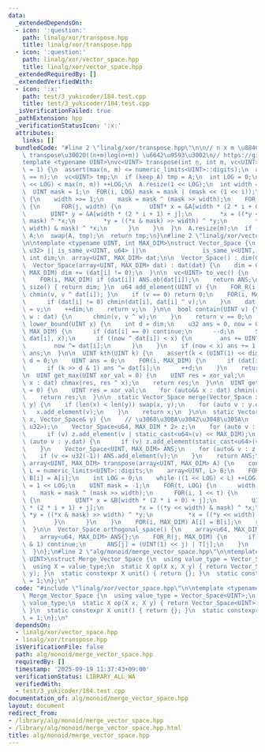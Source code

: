 ```yaml
---
data:
  _extendedDependsOn:
  - icon: ':question:'
    path: linalg/xor/transpose.hpp
    title: linalg/xor/transpose.hpp
  - icon: ':question:'
    path: linalg/xor/vector_space.hpp
    title: linalg/xor/vector_space.hpp
  _extendedRequiredBy: []
  _extendedVerifiedWith:
  - icon: ':x:'
    path: test/3_yukicoder/184.test.cpp
    title: test/3_yukicoder/184.test.cpp
  _isVerificationFailed: true
  _pathExtension: hpp
  _verificationStatusIcon: ':x:'
  attributes:
    links: []
  bundledCode: "#line 2 \"linalg/xor/transpose.hpp\"\n\n// n x m \u884C\u5217\u306E\
    \ transpose\u3002O((n+m)log(n+m)) \u6642\u9593\u3002\n// https://github.com/dsnet/matrix-transpose\n\
    template <typename UINT>\nvc<UINT> transpose(int n, int m, vc<UINT>& A, bool keep_A\
    \ = 1) {\n  assert(max(n, m) <= numeric_limits<UINT>::digits);\n  assert(len(A)\
    \ == n);\n  vc<UINT> tmp;\n  if (keep_A) tmp = A;\n  int LOG = 0;\n  while ((1\
    \ << LOG) < max(n, m)) ++LOG;\n  A.resize(1 << LOG);\n  int width = 1 << LOG;\n\
    \  UINT mask = 1;\n  FOR(i, LOG) mask = mask | (mask << (1 << i));\n  FOR(t, LOG)\
    \ {\n    width >>= 1;\n    mask = mask ^ (mask >> width);\n    FOR(i, 1 << t)\
    \ {\n      FOR(j, width) {\n        UINT* x = &A[width * (2 * i + 0) + j];\n \
    \       UINT* y = &A[width * (2 * i + 1) + j];\n        *x = ((*y << width) &\
    \ mask) ^ *x;\n        *y = ((*x & mask) >> width) ^ *y;\n        *x = ((*y <<\
    \ width) & mask) ^ *x;\n      }\n    }\n  }\n  A.resize(m);\n  if (!keep_A) return\
    \ A;\n  swap(A, tmp);\n  return tmp;\n}\n#line 2 \"linalg/xor/vector_space.hpp\"\
    \n\ntemplate <typename UINT, int MAX_DIM>\nstruct Vector_Space {\n  static_assert(is_same_v<UINT,\
    \ u32> || is_same_v<UINT, u64> ||\n                is_same_v<UINT, u128>);\n \
    \ int dim;\n  array<UINT, MAX_DIM> dat;\n\n  Vector_Space() : dim(0), dat{} {}\n\
    \  Vector_Space(array<UINT, MAX_DIM> dat) : dat(dat) {\n    dim = 0;\n    FOR(i,\
    \ MAX_DIM) dim += (dat[i] != 0);\n  }\n\n  vc<UINT> to_vec() {\n    vc<UINT> ANS;\n\
    \    FOR(i, MAX_DIM) if (dat[i]) ANS.eb(dat[i]);\n    return ANS;\n  }\n\n  int\
    \ size() { return dim; }\n  u64 add_element(UINT v) {\n    FOR_R(i, MAX_DIM) {\
    \ chmin(v, v ^ dat[i]); }\n    if (v == 0) return 0;\n    FOR(i, MAX_DIM) {\n\
    \      if (dat[i] != 0) chmin(dat[i], dat[i] ^ v);\n    }\n    dat[topbit(v)]\
    \ = v;\n    ++dim;\n    return v;\n  }\n\n  bool contain(UINT v) {\n    for (UINT\
    \ w : dat) {\n      chmin(v, v ^ w);\n    }\n    return v == 0;\n  }\n\n  UINT\
    \ lower_bound(UINT x) {\n    int d = dim;\n    u32 ans = 0, now = 0;\n    FOR_R(i,\
    \ MAX_DIM) {\n      if (dat[i] == 0) continue;\n      --d;\n      SHOW(now, ans,\
    \ dat[i], x);\n      if ((now ^ dat[i]) < x) {\n        ans += UINT(1) << d;\n\
    \        now ^= dat[i];\n      }\n    }\n    if (now < x) ans += 1;\n    return\
    \ ans;\n  }\n\n  UINT kth(UINT k) {\n    assert(k < (UINT(1) << dim));\n    int\
    \ d = 0;\n    UINT ans = 0;\n    FOR(i, MAX_DIM) {\n      if (dat[i] == 0) continue;\n\
    \      if (k >> d & 1) ans ^= dat[i];\n      ++d;\n    }\n    return ans;\n  }\n\
    \n  UINT get_max(UINT xor_val = 0) {\n    UINT res = xor_val;\n    for (auto&&\
    \ x : dat) chmax(res, res ^ x);\n    return res;\n  }\n\n  UINT get_min(UINT xor_val\
    \ = 0) {\n    UINT res = xor_val;\n    for (auto&& x : dat) chmin(res, res ^ x);\n\
    \    return res;\n  }\n\n  static Vector_Space merge(Vector_Space x, Vector_Space\
    \ y) {\n    if (len(x) < len(y)) swap(x, y);\n    for (auto v : y.dat) {\n   \
    \   x.add_element(v);\n    }\n    return x;\n  }\n\n  static Vector_Space intersection(Vector_Space&\
    \ x, Vector_Space& y) {\n    // \u3068\u308A\u3042\u3048\u305A\n    static_assert(is_same_v<UINT,\
    \ u32>);\n    Vector_Space<u64, MAX_DIM * 2> z;\n    for (auto v : x.dat) {\n\
    \      if (v) z.add_element(v | static_cast<u64>(v) << MAX_DIM);\n    }\n    for\
    \ (auto v : y.dat) {\n      if (v) z.add_element(static_cast<u64>(v) << MAX_DIM);\n\
    \    }\n    Vector_Space<UINT, MAX_DIM> ANS;\n    for (auto& v : z.dat) {\n  \
    \    if (v <= u32(-1)) ANS.add_element(v);\n    }\n    return ANS;\n  }\n\n  static\
    \ array<UINT, MAX_DIM> transpose(array<UINT, MAX_DIM> A) {\n    constexpr int\
    \ L = numeric_limits<UINT>::digits;\n    array<UINT, L> B;\n    FOR(i, MAX_DIM)\
    \ B[i] = A[i];\n    int LOG = 0;\n    while ((1 << LOG) < L) ++LOG;\n    int width\
    \ = 1 << LOG;\n    UINT mask = -1;\n    FOR(t, LOG) {\n      width >>= 1;\n  \
    \    mask = mask ^ (mask >> width);\n      FOR(i, 1 << t) {\n        FOR(j, width)\
    \ {\n          UINT* x = &B[width * (2 * i + 0) + j];\n          UINT* y = &B[width\
    \ * (2 * i + 1) + j];\n          *x = ((*y << width) & mask) ^ *x;\n         \
    \ *y = ((*x & mask) >> width) ^ *y;\n          *x = ((*y << width) & mask) ^ *x;\n\
    \        }\n      }\n    }\n    FOR(i, MAX_DIM) A[i] = B[i];\n    return A;\n\
    \  }\n\n  Vector_Space orthogonal_space() {\n    array<u64, MAX_DIM> T = transpose(dat);\n\
    \    array<u64, MAX_DIM> ANS{};\n    FOR_R(j, MAX_DIM) {\n      if (T[j] >> j\
    \ & 1) continue;\n      ANS[j] = (UINT(1) << j) | T[j];\n    }\n    return Vector_Space(ANS);\n\
    \  }\n};\n#line 2 \"alg/monoid/merge_vector_space.hpp\"\n\ntemplate <typename\
    \ UINT>\nstruct Merge_Vector_Space {\n  using value_type = Vector_Space<UINT>;\n\
    \  using X = value_type;\n  static X op(X x, X y) { return Vector_Space<UINT>::merge(x,\
    \ y); }\n  static constexpr X unit() { return {}; }\n  static constexpr bool commute\
    \ = 1;\n};\n"
  code: "#include \"linalg/xor/vector_space.hpp\"\n\ntemplate <typename UINT>\nstruct\
    \ Merge_Vector_Space {\n  using value_type = Vector_Space<UINT>;\n  using X =\
    \ value_type;\n  static X op(X x, X y) { return Vector_Space<UINT>::merge(x, y);\
    \ }\n  static constexpr X unit() { return {}; }\n  static constexpr bool commute\
    \ = 1;\n};\n"
  dependsOn:
  - linalg/xor/vector_space.hpp
  - linalg/xor/transpose.hpp
  isVerificationFile: false
  path: alg/monoid/merge_vector_space.hpp
  requiredBy: []
  timestamp: '2025-09-19 11:37:43+09:00'
  verificationStatus: LIBRARY_ALL_WA
  verifiedWith:
  - test/3_yukicoder/184.test.cpp
documentation_of: alg/monoid/merge_vector_space.hpp
layout: document
redirect_from:
- /library/alg/monoid/merge_vector_space.hpp
- /library/alg/monoid/merge_vector_space.hpp.html
title: alg/monoid/merge_vector_space.hpp
---
```

